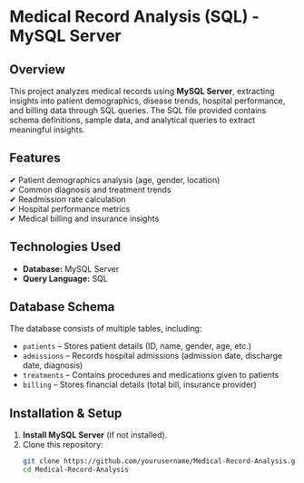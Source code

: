 # Medical Record Analysis (SQL) - MySQL Server  

## Overview  
This project analyzes medical records using **MySQL Server**, extracting insights into patient demographics, disease trends, hospital performance, and billing data through SQL queries. The SQL file provided contains schema definitions, sample data, and analytical queries to extract meaningful insights.  

## Features  
✔ Patient demographics analysis (age, gender, location)  
✔ Common diagnosis and treatment trends  
✔ Readmission rate calculation  
✔ Hospital performance metrics  
✔ Medical billing and insurance insights  

## Technologies Used  
- **Database:** MySQL Server  
- **Query Language:** SQL  

## Database Schema  
The database consists of multiple tables, including:  
- `patients` – Stores patient details (ID, name, gender, age, etc.)  
- `admissions` – Records hospital admissions (admission date, discharge date, diagnosis)  
- `treatments` – Contains procedures and medications given to patients  
- `billing` – Stores financial details (total bill, insurance provider)  

## Installation & Setup  
1. **Install MySQL Server** (if not installed).  
2. Clone this repository:  
   ```sh
   git clone https://github.com/yourusername/Medical-Record-Analysis.git
   cd Medical-Record-Analysis
